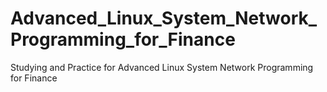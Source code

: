 # Advanced_Linux_System_Network_Programming_for_Finance
 Studying and Practice for Advanced Linux System Network Programming for Finance

